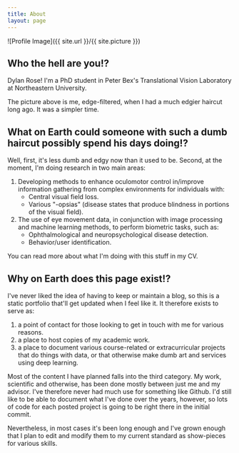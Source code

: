 ```yaml
---
title: About
layout: page
---
```

![Profile Image]({{ site.url }}/{{ site.picture }})

## Who the hell are you!?

Dylan Rose! I'm a PhD student in Peter Bex's Translational Vision Laboratory at Northeastern University.

The picture above is me, edge-filtered, when I had a much edgier haircut long ago. It was a simpler time.

## What on Earth could someone with such a dumb haircut possibly spend his days doing!?

Well, first, it's less dumb and edgy now than it used to be. Second, at the moment, I'm doing research in two main areas:

1. Developing methods to enhance oculomotor control in/improve information gathering from complex environments for individuals with:
   * Central visual field loss.
   * Various "-opsias" (disease states that produce blindness in portions of the visual field).
2. The use of eye movement data, in conjunction with image processing and machine learning methods, to perform biometric tasks, such as:
   * Ophthalmological and neuropsychological disease detection.
   * Behavior/user identification.

You can read more about what I'm doing with this stuff in my CV.

## Why on Earth does this page exist!?

I've never liked the idea of having to keep or maintain a blog, so this is a static portfolio that'll get updated when I feel like it. It therefore exists to serve as:

 1. a point of contact for those looking to get in touch with me for various reasons.
 2. a place to host copies of my academic work.
 3. a place to document various course-related or extracurricular projects that do things with data, or that otherwise make dumb art and services using deep learning.

Most of the content I have planned falls into the third category. My work, scientific and otherwise, has been done mostly between just me and my advisor. I've therefore never had much use for something like Github. I'd still like to be able to document what I've done over the years, however, so lots of code for each posted project is going to be right there in the initial commit. 

Nevertheless, in most cases it's been long enough and I've grown enough that I plan to edit and modify them to my current standard as show-pieces for various skills.
 